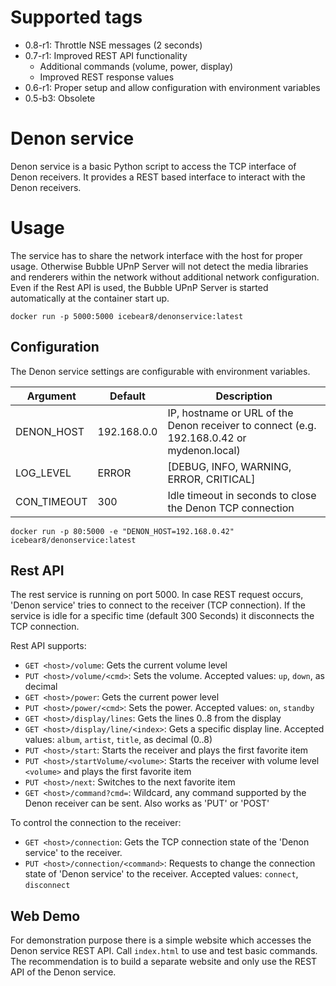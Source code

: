 # Supported tags
* 0.8-r1: Throttle NSE messages (2 seconds)
* 0.7-r1: Improved REST API functionality
  - Additional commands (volume, power, display)
  - Improved REST response values
* 0.6-r1: Proper setup and allow configuration with environment variables
* 0.5-b3: Obsolete

# Denon service
Denon service is a basic Python script to access the TCP interface of Denon receivers.
It provides a REST based interface to interact with the Denon receivers.

# Usage
The service has to share the network interface with the host for proper usage.
Otherwise Bubble UPnP Server will not detect the media libraries and renderers within the network without additional network configuration.
Even if the Rest API is used, the Bubble UPnP Server is started automatically at the container start up.

`docker run -p 5000:5000 icebear8/denonservice:latest`

## Configuration
The Denon service settings are configurable with environment variables.

| Argument    | Default     | Description |
|-            |-            |-            |
| DENON_HOST  | 192.168.0.0 | IP, hostname or URL of the Denon receiver to connect (e.g. 192.168.0.42 or mydenon.local) |
| LOG_LEVEL   | ERROR       | [DEBUG, INFO, WARNING, ERROR, CRITICAL] |
| CON_TIMEOUT | 300         | Idle timeout in seconds to close the Denon TCP connection |

`docker run -p 80:5000 -e "DENON_HOST=192.168.0.42" icebear8/denonservice:latest`

## Rest API
The rest service is running on port 5000.
In case REST request occurs, 'Denon service' tries to connect to the receiver (TCP connection).
If the service is idle for a specific time (default 300 Seconds) it disconnects the TCP connection.

Rest API supports:

* `GET <host>/volume`: Gets the current volume level
* `PUT <host>/volume/<cmd>`: Sets the volume. Accepted values: `up`, `down`, <volume> as decimal
* `GET <host>/power`: Gets the current power level
* `PUT <host>/power/<cmd>`: Sets the power. Accepted values: `on`, `standby`
* `GET <host>/display/lines`: Gets the lines 0..8 from the display
* `GET <host>/display/line/<index>`: Gets a specific display line. Accepted values: `album`, `artist`, `title`, <line> as decimal (0..8)
* `PUT <host>/start`: Starts the receiver and plays the first favorite item
* `PUT <host>/startVolume/<volume>`: Starts the receiver with volume level `<volume>` and plays the first favorite item
* `PUT <host>/next`: Switches to the next favorite item
* `GET <host>/command?cmd=`: Wildcard, any command supported by the Denon receiver can be sent. Also works as 'PUT' or 'POST'

To control the connection to the receiver:
* `GET <host>/connection`: Gets the TCP connection state of the 'Denon service' to the receiver.
* `PUT <host>/connection/<command>`: Requests to change the connection state of 'Denon service' to the receiver. Accepted values: `connect`, `disconnect`

## Web Demo
For demonstration purpose there is a simple website which accesses the Denon service REST API.
Call `index.html` to use and test basic commands.
The recommendation is to build a separate website and only use the REST API of the Denon service.
